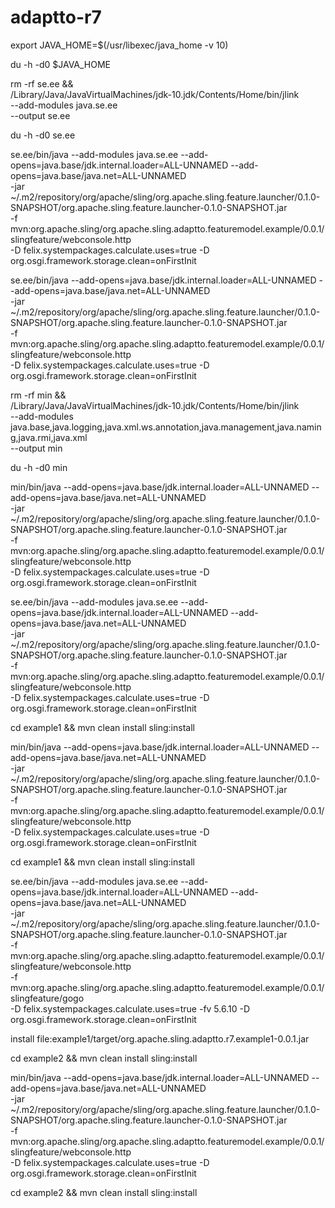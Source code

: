 # adaptto-r7

export JAVA_HOME=$(/usr/libexec/java_home -v 10)

du -h -d0 $JAVA_HOME

rm -rf se.ee && \
/Library/Java/JavaVirtualMachines/jdk-10.jdk/Contents/Home/bin/jlink \
  --add-modules java.se.ee \
  --output se.ee

du -h -d0 se.ee

se.ee/bin/java --add-modules java.se.ee --add-opens=java.base/jdk.internal.loader=ALL-UNNAMED --add-opens=java.base/java.net=ALL-UNNAMED \
  -jar ~/.m2/repository/org/apache/sling/org.apache.sling.feature.launcher/0.1.0-SNAPSHOT/org.apache.sling.feature.launcher-0.1.0-SNAPSHOT.jar \
  -f mvn:org.apache.sling/org.apache.sling.adaptto.featuremodel.example/0.0.1/slingfeature/webconsole.http \
  -D felix.systempackages.calculate.uses=true -D org.osgi.framework.storage.clean=onFirstInit

se.ee/bin/java --add-opens=java.base/jdk.internal.loader=ALL-UNNAMED --add-opens=java.base/java.net=ALL-UNNAMED \
  -jar ~/.m2/repository/org/apache/sling/org.apache.sling.feature.launcher/0.1.0-SNAPSHOT/org.apache.sling.feature.launcher-0.1.0-SNAPSHOT.jar \
  -f mvn:org.apache.sling/org.apache.sling.adaptto.featuremodel.example/0.0.1/slingfeature/webconsole.http \
  -D felix.systempackages.calculate.uses=true -D org.osgi.framework.storage.clean=onFirstInit

rm -rf min && \
/Library/Java/JavaVirtualMachines/jdk-10.jdk/Contents/Home/bin/jlink \
  --add-modules java.base,java.logging,java.xml.ws.annotation,java.management,java.naming,java.rmi,java.xml \
  --output min

du -h -d0 min

min/bin/java --add-opens=java.base/jdk.internal.loader=ALL-UNNAMED --add-opens=java.base/java.net=ALL-UNNAMED \
  -jar ~/.m2/repository/org/apache/sling/org.apache.sling.feature.launcher/0.1.0-SNAPSHOT/org.apache.sling.feature.launcher-0.1.0-SNAPSHOT.jar \
  -f mvn:org.apache.sling/org.apache.sling.adaptto.featuremodel.example/0.0.1/slingfeature/webconsole.http \
  -D felix.systempackages.calculate.uses=true -D org.osgi.framework.storage.clean=onFirstInit

se.ee/bin/java --add-modules java.se.ee --add-opens=java.base/jdk.internal.loader=ALL-UNNAMED --add-opens=java.base/java.net=ALL-UNNAMED \
  -jar ~/.m2/repository/org/apache/sling/org.apache.sling.feature.launcher/0.1.0-SNAPSHOT/org.apache.sling.feature.launcher-0.1.0-SNAPSHOT.jar \
  -f mvn:org.apache.sling/org.apache.sling.adaptto.featuremodel.example/0.0.1/slingfeature/webconsole.http \
  -D felix.systempackages.calculate.uses=true -D org.osgi.framework.storage.clean=onFirstInit

cd example1 && mvn clean install sling:install

min/bin/java --add-opens=java.base/jdk.internal.loader=ALL-UNNAMED --add-opens=java.base/java.net=ALL-UNNAMED \
  -jar ~/.m2/repository/org/apache/sling/org.apache.sling.feature.launcher/0.1.0-SNAPSHOT/org.apache.sling.feature.launcher-0.1.0-SNAPSHOT.jar \
  -f mvn:org.apache.sling/org.apache.sling.adaptto.featuremodel.example/0.0.1/slingfeature/webconsole.http \
  -D felix.systempackages.calculate.uses=true -D org.osgi.framework.storage.clean=onFirstInit

cd example1 && mvn clean install sling:install

se.ee/bin/java --add-modules java.se.ee --add-opens=java.base/jdk.internal.loader=ALL-UNNAMED --add-opens=java.base/java.net=ALL-UNNAMED \
  -jar ~/.m2/repository/org/apache/sling/org.apache.sling.feature.launcher/0.1.0-SNAPSHOT/org.apache.sling.feature.launcher-0.1.0-SNAPSHOT.jar \
  -f mvn:org.apache.sling/org.apache.sling.adaptto.featuremodel.example/0.0.1/slingfeature/webconsole.http \
  -f mvn:org.apache.sling/org.apache.sling.adaptto.featuremodel.example/0.0.1/slingfeature/gogo \
  -D felix.systempackages.calculate.uses=true -fv 5.6.10 -D org.osgi.framework.storage.clean=onFirstInit

install file:example1/target/org.apache.sling.adaptto.r7.example1-0.0.1.jar 

cd example2 && mvn clean install sling:install

min/bin/java --add-opens=java.base/jdk.internal.loader=ALL-UNNAMED --add-opens=java.base/java.net=ALL-UNNAMED \
  -jar ~/.m2/repository/org/apache/sling/org.apache.sling.feature.launcher/0.1.0-SNAPSHOT/org.apache.sling.feature.launcher-0.1.0-SNAPSHOT.jar \
  -f mvn:org.apache.sling/org.apache.sling.adaptto.featuremodel.example/0.0.1/slingfeature/webconsole.http \
  -D felix.systempackages.calculate.uses=true -D org.osgi.framework.storage.clean=onFirstInit

cd example2 && mvn clean install sling:install
